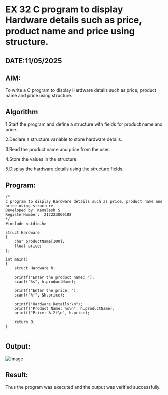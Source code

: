 # EX 32 C program to display Hardware details such as price, product name and price using structure.
## DATE:11/05/2025
## AIM:
To write a C program to display Hardware details such as price, product name and price using structure.

## Algorithm
1.Start the program and define a structure with fields for product name and price.

2.Declare a structure variable to store hardware details.

3.Read the product name and price from the user.

4.Store the values in the structure.

5.Display the hardware details using the structure fields. 

## Program:
```
/*
C program to display Hardware details such as price, product name and price using structure.
Developed by: Kamalesh S
RegisterNumber:  212223060108
*/
#include <stdio.h>

struct Hardware
{
    char productName[100];
    float price;
};

int main()
{
    struct Hardware h;

    printf("Enter the product name: ");
    scanf("%s", h.productName);

    printf("Enter the price: ");
    scanf("%f", &h.price);

    printf("Hardware Details:\n");
    printf("Product Name: %s\n", h.productName);
    printf("Price: %.2f\n", h.price);

    return 0;
}


```

## Output:

![image](https://github.com/user-attachments/assets/75750861-d019-4c6b-9ebd-e64097004b6d)


## Result:
Thus the program was executed and the output was verified successfully.
